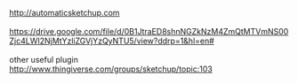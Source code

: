 http://automaticsketchup.com<BR>
<BR>
https://drive.google.com/file/d/0B1JtraED8shnNGZkNzM4ZmQtMTVmNS00Zjc4LWI2NjMtYzliZGVjYzQyNTU5/view?ddrp=1&hl=en#<BR>
<BR>
other useful plugin<BR>
http://www.thingiverse.com/groups/sketchup/topic:103<BR>
